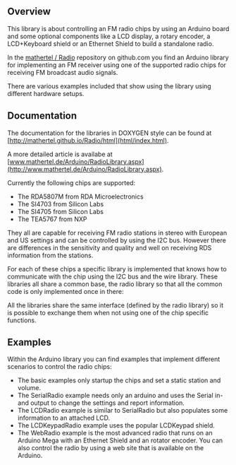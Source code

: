 ## Overview

This library is about controlling an FM radio chips by using an Arduino board and some optional components like a LCD display, a rotary encoder, a LCD+Keyboard shield or an Ethernet Shield to build a standalone radio.

In the [mathertel / Radio](https://github.com/mathertel/Radio) repository on github.com you find an Arduino library for implementing an FM receiver using one of the supported radio chips for receiving FM broadcast audio signals.

There are various examples included that show using the library using different hardware setups.

## Documentation

The documentation for the libraries in DOXYGEN style can be found at [http://mathertel.github.io/Radio/html](html/index.html).

A more detailed article is availabe at [www.mathertel.de/Arduino/RadioLibrary.aspx](http://www.mathertel.de/Arduino/RadioLibrary.aspx).

Currently the following chips are supported:

*   The RDA5807M from RDA Microelectronics
*   The SI4703 from Silicon Labs
*   The SI4705 from Silicon Labs
*   The TEA5767 from NXP

They all are capable for receiving FM radio stations in stereo with European and US settings and can be controlled by using the I2C bus. However there are differences in the sensitivity and quality and well on receiving RDS information from the stations.

For each of these chips a specific library is implemented that knows how to communicate with the chip using the I2C bus and the wire library. These libraries all share a common base, the radio library so that all the common code is only implemented once in there:

All the libraries share the same interface (defined by the radio library) so it is possible to exchange them when not using one of the chip specific functions.

## Examples

Within the Arduino library you can find examples that implement different scenarios to control the radio chips:

*   The basic examples only startup the chips and set a static station and volume.
*   The SerialRadio example needs only an arduino and uses the Serial in- and output to change the settings and report information.
*   The LCDRadio example is similar to SerialRadio but also populates some information to an attached LCD.
*   The LCDKeypadRadio example uses the popular LCDKeypad shield.
*   The WebRadio example is the most advanced radio that runs on an Arduino Mega with an Ethernet Shield and an rotator encoder. You can also control the radio by using a web site that is available on the Arduino.


